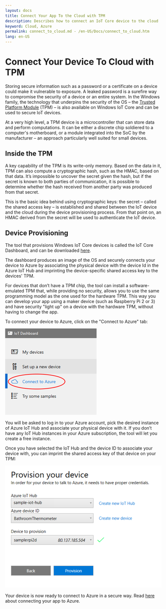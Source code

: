 ```yaml
---
layout: docs
title: Connect Your App To the Cloud with TPM
description: Describes how to connect an IoT Core device to the cloud
keyword: Cloud, Azure
permalink: connect_to_cloud.md - /en-US/Docs/connect_to_cloud.htm
lang: en-US
---
```


# Connect Your Device To Cloud with TPM

Storing secure information such as a password or a certificate on a device could
make it vulnerable to exposure. A leaked password is a surefire way to
compromise the security of a device or an entire system. In the Windows family,
the technology that underpins the security of the OS – the [Trusted Platform
Module](https://en.wikipedia.org/wiki/Trusted_Platform_Module) (TPM) – is also
available on Windows IoT Core and can be used to secure IoT devices.

At a very high level, a TPM device is a microcontroller that can store data and
perform computations. It can be either a discrete chip soldiered to a computer's
motherboard, or a module integrated into the SoC by the manufacturer – an
approach particularly well suited for small devices.

## Inside the TPM 

A key capability of the TPM is its write-only memory. Based on the data in it,
TPM can also compute a cryptographic hash, such as the HMAC, based on that data.
It’s impossible to uncover the secret given the hash, but if the secret is known
to both parties of communication, it is possible to determine whether the hash
received from another party was produced from that secret.

This is the basic idea behind using cryptographic keys: the secret – called the
shared access key – is established and shared between the IoT device and the
cloud during the device provisioning process. From that point on, an HMAC
derived from the secret will be used to authenticate the IoT device.

## Device Provisioning 

The tool that provisions Windows IoT Core devices is called the IoT Core
Dashboard, and can be downloaded [here](http://go.microsoft.com/fwlink/?LinkID=708576).

The dashboard produces an image of the OS and securely connects your device to
Azure by associating the physical device with the device Id in the Azure IoT Hub
and imprinting the device-specific shared access key to the devices' TPM. 

For devices that don’t have a TPM chip, the tool can install a software-emulated
TPM that, while providing no security, allows you to use the same programming
model as the one used for the hardware TPM. This way you can develop your app
using a maker device (such as Raspberry Pi 2 or 3) and have security "light up"
on a device with the hardware TPM, without having to change the app. 

To connect your device to Azure, click on the "Connect to Azure" tab:

![Open Connect to Azure Tab](Building_Secure_Apps_for_IoT_Core_Screen01.png)

You will be asked to log in to your Azure account, pick the desired instance of
Azure IoT Hub and associate your physical device with it. If you don’t have any
IoT Hub instances in your Azure subscription, the tool will let you create a
free instance. 

Once you have selected the IoT Hub and the device ID to associate your device
with, you can imprint the shared access key of that device on your TPM:

![Provision Device](Building_Secure_Apps_for_IoT_Core_Screen02.png)

Your device is now ready to connect to Azure in a secure way. Read
[here](connect_app_to_cloud.htm) about connecting your app to Azure.
